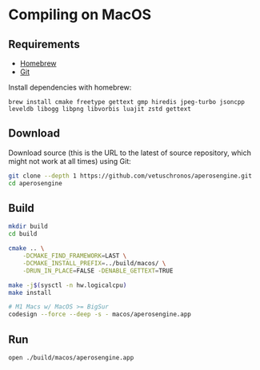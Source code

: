 # Compiling on MacOS

## Requirements

- [Homebrew](https://brew.sh/)
- [Git](https://git-scm.com/downloads)

Install dependencies with homebrew:

```
brew install cmake freetype gettext gmp hiredis jpeg-turbo jsoncpp leveldb libogg libpng libvorbis luajit zstd gettext
```

## Download

Download source (this is the URL to the latest of source repository, which might not work at all times) using Git:

```bash
git clone --depth 1 https://github.com/vetuschronos/aperosengine.git
cd aperosengine
```

## Build

```bash
mkdir build
cd build

cmake .. \
    -DCMAKE_FIND_FRAMEWORK=LAST \
    -DCMAKE_INSTALL_PREFIX=../build/macos/ \
    -DRUN_IN_PLACE=FALSE -DENABLE_GETTEXT=TRUE

make -j$(sysctl -n hw.logicalcpu)
make install

# M1 Macs w/ MacOS >= BigSur
codesign --force --deep -s - macos/aperosengine.app
```

## Run

```
open ./build/macos/aperosengine.app
```
